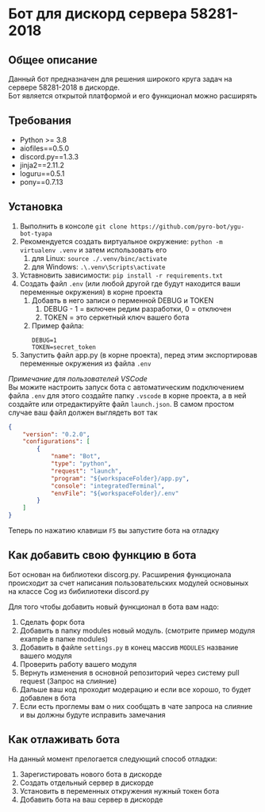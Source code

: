 # Бот для дискорд сервера 58281-2018

## Общее описание

Данный бот предназначен для решения широкого круга задач на сервере 58281-2018 в дискорде.  
Бот является открытой платформой и его функционал можно расширять

## Требования

- Python >= 3.8
- aiofiles==0.5.0
- discord.py==1.3.3
- jinja2==2.11.2
- loguru==0.5.1
- pony==0.7.13

## Установка

1. Выполнить в консоле  `git clone https://github.com/pyro-bot/ygu-bot-tyapa`
2. Рекомендуется создать виртуальное окружение: `python -m virtualenv .venv` и затем использовать его
   1. для Linux: `source ./.venv/binc/activate`
   2. для Windows: `.\.venv\Scripts\activate`
3. Уставновить зависимости: `pip install -r requirements.txt`
4. Создать файл `.env` (или любой другой где будут находится ваши переменные окружения) в корне проекта
   1. Добавть в него записи о перменной DEBUG и TOKEN
      1. DEBUG - 1 = включен редим разработки, 0 = отключен
      2. TOKEN = это серкетный ключ вашего бота
   2. Пример файла: <code language="bash"> <br>DEBUG=1<br>TOKEN=secret_token</code>
5. Запустить файл app.py (в корне проекта), перед этим экспортировав переменные окружения из файла `.env`


*Примечание для пользователей VSCode*  
Вы можите настроить запуск бота с автоматическим подключением файла `.env` для этого создайте папку `.vscode` в корне проекта, а в ней создайте или отредактируйте файл `launch.json`. В самом простом случае ваш файл должен выглядеть вот так
```json
{
    "version": "0.2.0",
    "configurations": [
        {
            "name": "Bot",
            "type": "python",
            "request": "launch",
            "program": "${workspaceFolder}/app.py",
            "console": "integratedTerminal",
            "envFile": "${workspaceFolder}/.env"
        }
    ]
}
```
Теперь по нажатию клавиши `F5` вы запустите бота на отладку


## Как добавить свою функцию в бота

Бот основан на библиотеки discorg.py. Расширения функционала происходит за счет написания пользовательских модулей основыных на классе Cog из бибилиотеки discord.py  

Для того чтобы добавить новый функционал в бота вам надо:

1. Сделать форк бота
2. Добавить в папку modules новый модуль. (смотрите пример модуля example в папке modules)
3. Добавить в файле `settings.py` в конец массив `MODULES` название вашего модуля
4. Проверить работу вашего модуля
5. Вернуть изменения в основной репозиторий через систему pull request (Запрос на слияние)
6. Дальше ваш код проходит модерацию и если все хорошо, то будет добавлен в бота
7. Если есть проглемы вам о них сообщать в чате запроса на слияние и вы должны будуте исправить замечания

## Как отлаживать бота

На данный момент прелогается следующий способ отладки:

1. Зарегистировать нового бота в дискорде
2. Создать отдельный сервер в дискорде
3. Установить в переменных откружения нужный токен бота
4. Добавить бота на ваш сервер в дискорде